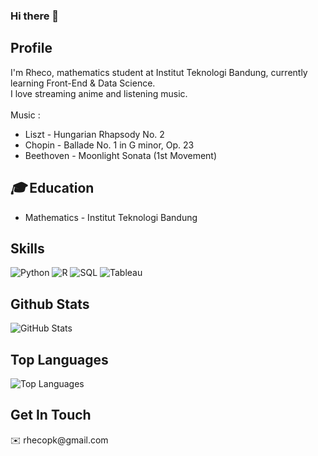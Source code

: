 ### Hi there 👋

<h2 id="profile"><i class="far fa-user"></i> Profile</h2>
<div class="about">
<p>I'm Rheco, mathematics student at Institut Teknologi Bandung, currently learning Front-End & Data Science.<br> I love streaming anime and listening music. <br> <br>
  Music :</p>
<ul>
  <li>Liszt - Hungarian Rhapsody No. 2</li>
  <li>Chopin - Ballade No. 1 in G minor, Op. 23</li>
  <li>Beethoven - Moonlight Sonata (1st Movement)</li>
</ul>

<h2 id="education"><i class="fas fa-education">🎓</i> Education</h2>
<ul>
<li>Mathematics - Institut Teknologi Bandung </li>
</ul>

<h2 id="Skill"><i class="fab fa-skill"></i> Skills</h2>
<p>
  <img alt="Python" src="https://img.shields.io/badge/-Python-347AB4?style=flat-square&logo=python&logoColor=white" />
  <img alt="R" src="https://img.shields.io/badge/-R-F05032?style=flat-square&logo=R&logoColor=white" />
  <img alt="SQL" src="https://img.shields.io/badge/-SQL-46a2f1?style=flat-square&logo=SQL&logoColor=white" />
  <img alt="Tableau" src="https://img.shields.io/badge/Tableau-E97627?style=flat-square&logo=Tableau&logoColor=white" />
</p>

<h2 id="Githubstats"><i class="fab fa-stats"></i> Github Stats</h2>
<p><img src="https://github-readme-stats.vercel.app/api?username=Rhecoparadhika&amp;show_icons=true&amp;count_private=true&amp;theme=cobalt" alt="GitHub Stats"></p>

<h2 id="toplang"><i class="fab fa-top"></i> Top Languages</h2>
<p><img src="https://github-readme-stats.vercel.app/api/top-langs/?username=Rhecoparadhika&amp;layout=compact" alt="Top Languages"></p>

<h2>Get In Touch</h2>
<p><a href="https://www.linkedin.com/in/rheco-paradhika-kusuma/" rel="nofollow"><img src="https://img.shields.io/badge/LinkedIn-Rhecoparadhika-blue" alt="" data-canonical-src="https://img.shields.io/badge/LinkedIn-Rhecoparadhika-blue" style="max-width:100%;"></a> <br>
<g-emoji class="g-emoji" alias="email" fallback-src="https://github.githubassets.com/images/icons/emoji/unicode/2709.png">✉️</g-emoji>
rhecopk@gmail.com
  

<!--
**Rhecoparadhika/Rhecoparadhika** is a ✨ _special_ ✨ repository because its `README.md` (this file) appears on your GitHub profile.

Here are some ideas to get you started:

- 🔭 I’m currently working on ...
- 🌱 I’m currently learning ...
- 👯 I’m looking to collaborate on ...
- 🤔 I’m looking for help with ...
- 💬 Ask me about ...
- 📫 How to reach me: ...
- 😄 Pronouns: ...
- ⚡ Fun fact: ...
-->
